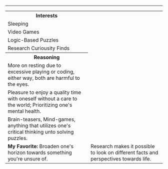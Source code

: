 <hr>
<table>
    <th>Interests</th>
    <tr>
  <td>Sleeping</td>
        </tr>
    <tr>
  <td>Video Games</td>
    </tr>
    <tr>
  <td>Logic-Based Puzzles </td>
    </tr>
    <tr>
  <td>Research Curiousity Finds</td>
    </tr>

<th>Reasoning</th>
<tr>
    <td> More on resting due to excessive playing or coding, either way, both are harmful to the eyes.</td>
</tr>
<tr>
    <td> Pleasure to enjoy a quality time with oneself without a care to the world; Prioritizing one's mental health. </td>
</tr>
<tr>
    <td>Brain-teasers, Mind-games, anything that utilizes one's critical thinking unto solving puzzles.</td>
</tr>
<tr>
    <td><b>My Favorite:</b> Broaden one's horizon towards something you're unsure of. </td>
    <td> Research makes it possible to look on different facts and perspectives towards life.</td>
</tr>
</table>

